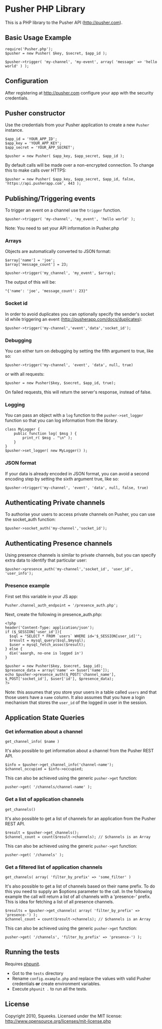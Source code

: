 # Pusher PHP Library

This is a PHP library to the Pusher API (http://pusher.com).

## Basic Usage Example

    require('Pusher.php');
    $pusher = new Pusher( $key, $secret, $app_id );

    $pusher->trigger( 'my-channel', 'my-event', array( 'message' => 'hello world' ) );
    
## Configuration

After registering at <http://pusher.com> configure your app with the security credentials.

## Pusher constructor

Use the credentials from your Pusher application to create a new `Pusher` instance.

    $app_id = 'YOUR_APP_ID';
    $app_key = 'YOUR_APP_KEY';
    $app_secret = 'YOUR_APP_SECRET';

    $pusher = new Pusher( $app_key, $app_secret, $app_id );

By default calls will be made over a non-encrypted connection. To change this to make calls over HTTPS:

    $pusher = new Pusher( $app_key, $app_secret, $app_id, false, 'https://api.pusherapp.com', 443 );

## Publishing/Triggering events

To trigger an event on a channel use the `trigger` function.
    
    $pusher->trigger( 'my-channel', 'my_event', 'hello world' );

Note: You need to set your API information in Pusher.php

### Arrays

Objects are automatically converted to JSON format:

    $array['name'] = 'joe';
    $array['message_count'] = 23;

    $pusher->trigger('my_channel', 'my_event', $array);

The output of this will be:

    "{'name': 'joe', 'message_count': 23}"

### Socket id

In order to avoid duplicates you can optionally specify the sender's socket id while triggering an event (http://pusherapp.com/docs/duplicates):

    $pusher->trigger('my-channel','event','data','socket_id');

### Debugging

You can either turn on debugging by setting the fifth argument to true, like so:

    $pusher->trigger('my-channel', 'event', 'data', null, true)

or with all requests:

    $pusher = new Pusher($key, $secret, $app_id, true);

On failed requests, this will return the server's response, instead of false.

### Logging

You can pass an object with a `log` function to the `pusher->set_logger` function so that you can log information from the library.

    class MyLogger {
        public function log( $msg ) {
            print_r( $msg . "\n" );
        }
    }
    $pusher->set_logger( new MyLogger() );

### JSON format

If your data is already encoded in JSON format, you can avoid a second encoding step by setting the sixth argument true, like so:

	$pusher->trigger('my-channel', 'event', 'data', null, false, true)

## Authenticating Private channels

To authorise your users to access private channels on Pusher, you can use the socket_auth function:

    $pusher->socket_auth('my-channel','socket_id');

## Authenticating Presence channels

Using presence channels is similar to private channels, but you can specify extra data to identify that particular user:

    $pusher->presence_auth('my-channel','socket_id', 'user_id', 'user_info');

### Presence example

First set this variable in your JS app:

    Pusher.channel_auth_endpoint = '/presence_auth.php';

Next, create the following in presence_auth.php:

    <?php
    header('Content-Type: application/json');
    if ($_SESSION['user_id']){
      $sql = "SELECT * FROM `users` WHERE id='$_SESSION[user_id]'";
      $result = mysql_query($sql,$mysql);
      $user = mysql_fetch_assoc($result);
    } else {
      die('aaargh, no-one is logged in')
    }
    
    $pusher = new Pusher($key, $secret, $app_id);
    $presence_data = array('name' => $user['name']);
    echo $pusher->presence_auth($_POST['channel_name'], $_POST['socket_id'], $user['id'], $presence_data);
    ?>

Note: this assumes that you store your users in a table called `users` and that those users have a `name` column. It also assumes that you have a login mechanism that stores the `user_id` of the logged in user in the session.

## Application State Queries

### Get information about a channel

    get_channel_info( $name )

It's also possible to get information about a channel from the Pusher REST API.

    $info = $pusher->get_channel_info('channel-name');
    $channel_occupied = $info->occupied;

This can also be achieved using the generic `pusher->get` function:

    pusher->get( '/channels/channel-name' );    
    
### Get a list of application channels

    get_channels()

It's also possible to get a list of channels for an application from the Pusher REST API.

    $result = $pusher->get_channels();
    $channel_count = count($result->channels); // $channels is an Array

This can also be achieved using the generic `pusher->get` function:

    pusher->get( '/channels' );
  
### Get a filtered list of application channels

    get_channels( array( 'filter_by_prefix' => 'some_filter' )

It's also possible to get a list of channels based on their name prefix. To do this you need to supply an $options parameter to the call. In the following example the call will return a list of all channels with a 'presence-' prefix. This is idea for fetching a list of all presence channels.

    $results = $pusher->get_channels( array( 'filter_by_prefix' => 'presence-') );
    $channel_count = count($result->channels); // $channels is an Array

This can also be achieved using the generic `pusher->get` function:

    pusher->get( '/channels', 'filter_by_prefix' => 'presence-') );    
    
## Running the tests

Requires [phpunit](https://github.com/sebastianbergmann/phpunit/).

* Got to the `tests` directory
* Rename `config.example.php` and replace the values with valid Pusher credentials **or** create environment variables.
* Execute `phpunit .` to run all the tests.
    
## License

Copyright 2010, Squeeks. Licensed under the MIT license: http://www.opensource.org/licenses/mit-license.php 


